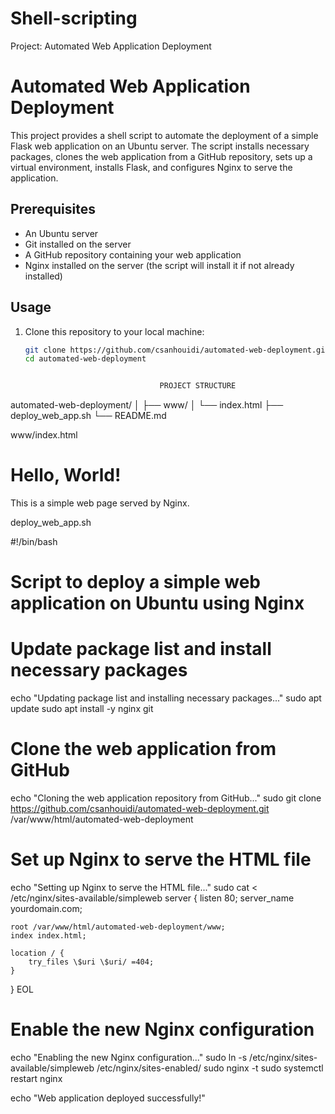 # Shell-scripting
Project: Automated Web Application Deployment

# Automated Web Application Deployment

This project provides a shell script to automate the deployment of a simple Flask web application on an Ubuntu server. The script installs necessary packages, clones the web application from a GitHub repository, sets up a virtual environment, installs Flask, and configures Nginx to serve the application.

## Prerequisites

- An Ubuntu server
- Git installed on the server
- A GitHub repository containing your web application
- Nginx installed on the server (the script will install it if not already installed)

## Usage

1. Clone this repository to your local machine:

   ```bash
   git clone https://github.com/csanhouidi/automated-web-deployment.git
   cd automated-web-deployment


                                 PROJECT STRUCTURE

automated-web-deployment/
│
├── www/
│   └── index.html
├── deploy_web_app.sh
└── README.md


www/index.html

<!DOCTYPE html>
<html lang="en">
<head>
    <meta charset="UTF-8">
   <!DOCTYPE html>
<html lang="en">
<head>
    <meta charset="UTF-8">
    <title>Hello, World!</title>
</head>
<body>
    <h1>Hello, World!</h1>
    <p>This is a simple web page served by Nginx.</p>
</body>
</html>


deploy_web_app.sh

#!/bin/bash

# Script to deploy a simple web application on Ubuntu using Nginx

# Update package list and install necessary packages
echo "Updating package list and installing necessary packages..."
sudo apt update
sudo apt install -y nginx git

# Clone the web application from GitHub
echo "Cloning the web application repository from GitHub..."
sudo git clone https://github.com/csanhouidi/automated-web-deployment.git /var/www/html/automated-web-deployment

# Set up Nginx to serve the HTML file
echo "Setting up Nginx to serve the HTML file..."
sudo cat <<EOL > /etc/nginx/sites-available/simpleweb
server {
    listen 80;
    server_name yourdomain.com;

    root /var/www/html/automated-web-deployment/www;
    index index.html;

    location / {
        try_files \$uri \$uri/ =404;
    }
}
EOL

# Enable the new Nginx configuration
echo "Enabling the new Nginx configuration..."
sudo ln -s /etc/nginx/sites-available/simpleweb /etc/nginx/sites-enabled/
sudo nginx -t
sudo systemctl restart nginx

echo "Web application deployed successfully!"

